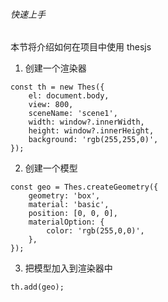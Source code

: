 ###### 快速上手

本节将介绍如何在项目中使用 thesjs

1. 创建一个渲染器

```
const th = new Thes({
​    el: document.body,
​    view: 800,
​    sceneName: 'scene1',
​    width: window?.innerWidth,
​    height: window?.innerHeight,
​    background: 'rgb(255,255,0)',
});
```

2. 创建一个模型

```
const geo = Thes.createGeometry({
​    geometry: 'box',
​    material: 'basic',
​    position: [0, 0, 0],
​    materialOption: {
​        color: 'rgb(255,0,0)',
​    },
});
```

3. 把模型加入到渲染器中

```
th.add(geo);
```

